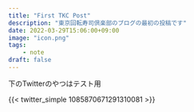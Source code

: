 ```yaml
---
title: "First TKC Post"
description: "東京回転寿司倶楽部のブログの最初の投稿です"
date: 2022-03-29T15:06:00+09:00
image: "icon.png"
tags:
    - note
draft: false
---
```


下のTwitterのやつはテスト用

{{< twitter_simple 1085870671291310081 >}}
